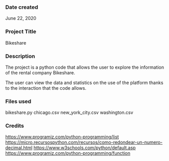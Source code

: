 ### Date created
June 22, 2020

### Project Title
Bikeshare

### Description
The project is a python code that allows the user to explore the information of the rental company Bikeshare.

The user can view the data and statistics on the use of the platform thanks to the interaction that the code allows.

### Files used
bikeshare.py
chicago.csv
new_york_city.csv
washington.csv

### Credits
https://www.programiz.com/python-programming/list
https://micro.recursospython.com/recursos/como-redondear-un-numero-decimal.html
https://www.w3schools.com/python/default.asp
https://www.programiz.com/python-programming/function


